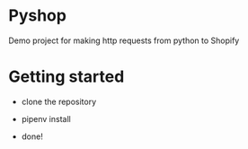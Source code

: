 # Pyshop

Demo project for making http requests from python to Shopify


# Getting started

* clone the repository

* pipenv install

* done!
